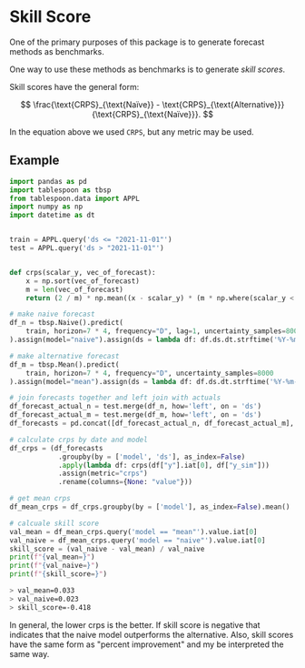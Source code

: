 # Skill Score

One of the primary purposes of this package is to generate forecast methods as benchmarks.

One way to use these methods as benchmarks is to generate *skill scores*.

Skill scores have the general form:

$$
\frac{\text{CRPS}_{\text{Naïve}} - \text{CRPS}_{\text{Alternative}}}{\text{CRPS}_{\text{Naïve}}}.
$$

In the equation above we used `CRPS`, but any metric may be used.


## Example

```python
import pandas as pd
import tablespoon as tbsp
from tablespoon.data import APPL
import numpy as np
import datetime as dt


train = APPL.query('ds <= "2021-11-01"')
test = APPL.query('ds > "2021-11-01"')


def crps(scalar_y, vec_of_forecast):
    x = np.sort(vec_of_forecast)
    m = len(vec_of_forecast)
    return (2 / m) * np.mean((x - scalar_y) * (m * np.where(scalar_y < x, 1, 0) - np.arange(start=0, stop=m, step=1) + 1 / 2))

# make naive forecast
df_n = tbsp.Naive().predict(
    train, horizon=7 * 4, frequency="D", lag=1, uncertainty_samples=8000
).assign(model="naive").assign(ds = lambda df: df.ds.dt.strftime('%Y-%m-%d'))

# make alternative forecast
df_m = tbsp.Mean().predict(
    train, horizon=7 * 4, frequency="D", uncertainty_samples=8000
).assign(model="mean").assign(ds = lambda df: df.ds.dt.strftime('%Y-%m-%d'))

# join forecasts together and left join with actuals
df_forecast_actual_n = test.merge(df_n, how='left', on = 'ds')
df_forecast_actual_m = test.merge(df_m, how='left', on = 'ds')
df_forecasts = pd.concat([df_forecast_actual_n, df_forecast_actual_m], axis=0)

# calculate crps by date and model
df_crps = (df_forecasts
            .groupby(by = ['model', 'ds'], as_index=False)
            .apply(lambda df: crps(df["y"].iat[0], df["y_sim"]))
            .assign(metric="crps")
            .rename(columns={None: "value"}))

# get mean crps
df_mean_crps = df_crps.groupby(by = ['model'], as_index=False).mean()

# calcuale skill score
val_mean = df_mean_crps.query('model == "mean"').value.iat[0]
val_naive = df_mean_crps.query('model == "naive"').value.iat[0]
skill_score = (val_naive - val_mean) / val_naive
print(f"{val_mean=}")
print(f"{val_naive=}")
print(f"{skill_score=}")
```

```sh
> val_mean=0.033
> val_naive=0.023
> skill_score=-0.418
```

In general, the lower crps is the better. If skill score is negative that indicates that the naive model outperforms the alternative. Also, skill scores have the same form as "percent improvement" and my be interpreted the same way.